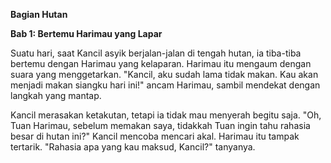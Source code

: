 
**Bagian Hutan**

**Bab 1: Bertemu Harimau yang Lapar**

Suatu hari, saat Kancil asyik berjalan-jalan di tengah hutan, ia tiba-tiba bertemu dengan Harimau yang kelaparan. Harimau itu mengaum dengan suara yang menggetarkan. "Kancil, aku sudah lama tidak makan. Kau akan menjadi makan siangku hari ini!" ancam Harimau, sambil mendekat dengan langkah yang mantap.

Kancil merasakan ketakutan, tetapi ia tidak mau menyerah begitu saja. "Oh, Tuan Harimau, sebelum memakan saya, tidakkah Tuan ingin tahu rahasia besar di hutan ini?" Kancil mencoba mencari akal. Harimau itu tampak tertarik. "Rahasia apa yang kau maksud, Kancil?" tanyanya.
